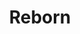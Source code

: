 ---
title: Reborn
issue: 1L
issue_nr: 1
full_title: NYCC Exclusive Sketch Variant
subtitle: ""
story_arc: ""
crossover: ""
variant: L
publisher: Image Comics
creators: 
  - Greg Capullo
  - Mark Millar
release_date: Oct 12, 2016
release_year: 2016
genre:
  - Science Fiction
format: Comic
pages: 32
signed_by: Greg Capullo
price: 3.99
---